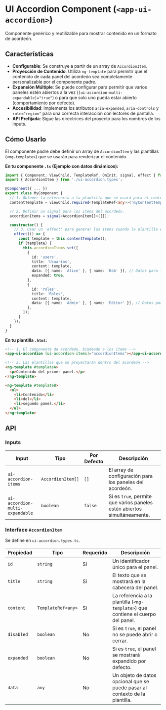 <!-- File: d:\desarrollos\countries2\frontend\src\app\shared\components\ui-accordion\README.md | Last Modified: 2025-10-21 -->

# UI Accordion Component (`<app-ui-accordion>`)

Componente genérico y reutilizable para mostrar contenido en un formato de acordeón.

## Características

-   **Configurable**: Se construye a partir de un array de `AccordionItem`.
-   **Proyección de Contenido**: Utiliza `ng-template` para permitir que el contenido de cada panel del acordeón sea completamente personalizable por el componente padre.
-   **Expansión Múltiple**: Se puede configurar para permitir que varios paneles estén abiertos a la vez (`[ui-accordion-multi-expandable]="true"`) o para que solo uno pueda estar abierto (comportamiento por defecto).
-   **Accesibilidad**: Implementa los atributos `aria-expanded`, `aria-controls` y `role="region"` para una correcta interacción con lectores de pantalla.
-   **API Prefijada**: Sigue las directrices del proyecto para los nombres de los inputs.

## Cómo Usarlo

El componente padre debe definir un array de `AccordionItem` y las plantillas (`<ng-template>`) que se usarán para renderizar el contenido.

**En tu componente `.ts` (Ejemplo con datos dinámicos):**
```typescript
import { Component, ViewChild, TemplateRef, OnInit, signal, effect } from '@angular/core';
import { AccordionItem } from './ui-accordion.types';

@Component({ ... })
export class MyComponent {
  // 1. Obtener la referencia a la plantilla que se usará para el contenido.
  contentTemplate = viewChild.required<TemplateRef<any>>('myContentTemplate');

  // 2. Definir un signal para los items del acordeón.
  accordionItems = signal<AccordionItem[]>([]);

  constructor() {
    // 3. Usar un 'effect' para generar los items cuando la plantilla esté disponible.
    effect(() => {
      const template = this.contentTemplate();
      if (template) {
        this.accordionItems.set([
          {
            id: 'users',
            title: 'Usuarios',
            content: template,
            data: [{ name: 'Alice' }, { name: 'Bob' }], // Datos para la plantilla
            expanded: true,
          },
          {
            id: 'roles',
            title: 'Roles',
            content: template,
            data: [{ name: 'Admin' }, { name: 'Editor' }], // Datos para la plantilla
          },
        ]);
      }
    });
  }
}
```

**En tu plantilla `.html`:**
```html
<!-- 1. El componente de acordeón, bindeado a los items -->
<app-ui-accordion [ui-accordion-items]="accordionItems"></app-ui-accordion>

<!-- 2. Las plantillas que se proyectarán dentro del acordeón -->
<ng-template #templateA>
  <p>Contenido del primer panel.</p>
</ng-template>

<ng-template #templateB>
  <ul>
    <li>Contenido</li>
    <li>del</li>
    <li>segundo panel.</li>
  </ul>
</ng-template>
```

## API

### Inputs

| Input                         | Tipo              | Por Defecto | Descripción                                                              |
| ----------------------------- | ----------------- | ----------- | ------------------------------------------------------------------------ |
| `ui-accordion-items`          | `AccordionItem[]` | `[]`        | El array de configuración para los paneles del acordeón.                 |
| `ui-accordion-multi-expandable` | `boolean`         | `false`     | Si es `true`, permite que varios paneles estén abiertos simultáneamente. |

### Interface `AccordionItem`

Se define en `ui-accordion.types.ts`.

| Propiedad  | Tipo                | Requerido | Descripción                                                              |
| ---------- | ------------------- | --------- | ------------------------------------------------------------------------ |
| `id`       | `string`            | Sí        | Un identificador único para el panel.                                    |
| `title`    | `string`            | Sí        | El texto que se mostrará en la cabecera del panel.                       |
| `content`  | `TemplateRef<any>`  | Sí        | La referencia a la plantilla (`<ng-template>`) que contiene el cuerpo del panel. |
| `disabled` | `boolean`           | No        | Si es `true`, el panel no se puede abrir o cerrar.                       |
| `expanded` | `boolean`           | No        | Si es `true`, el panel se mostrará expandido por defecto.                |
| `data`     | `any`               | No        | Un objeto de datos opcional que se puede pasar al contexto de la plantilla. |
